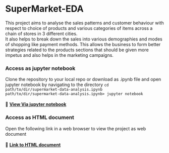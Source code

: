 # SuperMarket-EDA

This project aims to analyse the sales patterns and customer behaviour with respect to choice of products and various categories of items across
a chain of stores in  3 different cities.<br/>
It also helps to break down the sales into various demographies and modes of shopping like payment methods.
This allows the business to form better strategies related to the products sections that should be given more impetus and also helps in the marketing campaigns.


### Access as jupyter notebook
Clone the repository to your local repo or download as .ipynb file and open jupyter notebook by navigating to the directory
`cd path/to/dir/supermarket-data-analysis.ipynb`<br/>
`path/to/dir/supermarket-data-analysis.ipynb> jupyter notebook`<br/><br/>
🔗  [**View Via jupyter notebook**](https://github.com/kaustav202/superMarket-EDA-sales_prediction/blob/main/supermarket-data-analysis.ipynb)

### Access as HTML document
Open the following link in a web browser to view the project as web document<br/><br/>
🔗  [**Link to HTML document**](https://kaustav202.github.io/Python-Projects)
